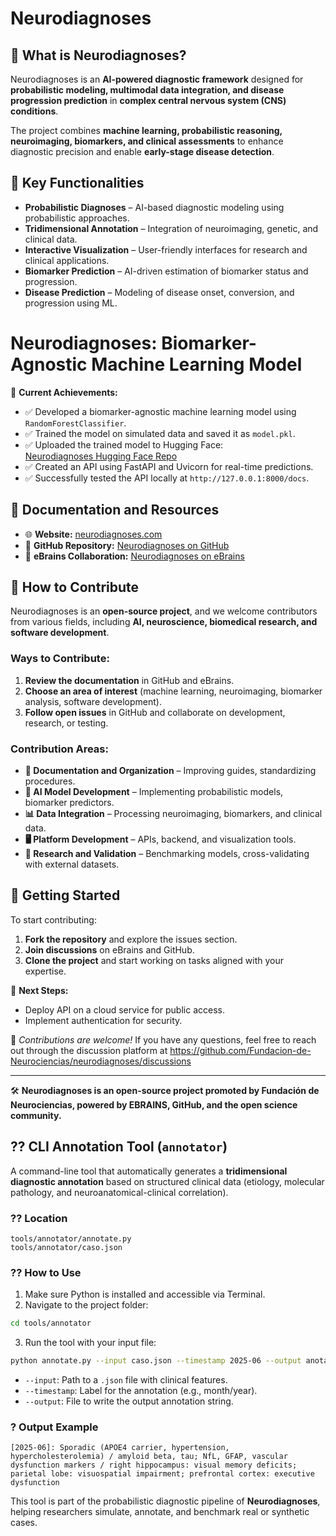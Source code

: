 # Neurodiagnoses  

## 📌 What is Neurodiagnoses?  
Neurodiagnoses is an **AI-powered diagnostic framework** designed for **probabilistic modeling, multimodal data integration, and disease progression prediction** in **complex central nervous system (CNS) conditions**.  

The project combines **machine learning, probabilistic reasoning, neuroimaging, biomarkers, and clinical assessments** to enhance diagnostic precision and enable **early-stage disease detection**.  

## 🚀 Key Functionalities  
- **Probabilistic Diagnoses** – AI-based diagnostic modeling using probabilistic approaches.  
- **Tridimensional Annotation** – Integration of neuroimaging, genetic, and clinical data.  
- **Interactive Visualization** – User-friendly interfaces for research and clinical applications.  
- **Biomarker Prediction** – AI-driven estimation of biomarker status and progression.  
- **Disease Prediction** – Modeling of disease onset, conversion, and progression using ML.  

# Neurodiagnoses: Biomarker-Agnostic Machine Learning Model

🚀 **Current Achievements:**
- ✅ Developed a biomarker-agnostic machine learning model using `RandomForestClassifier`.
- ✅ Trained the model on simulated data and saved it as `model.pkl`.
- ✅ Uploaded the trained model to Hugging Face:  
  [Neurodiagnoses Hugging Face Repo](https://huggingface.co/fneurociencias/neurodiagnoses-agnostic-ml)
- ✅ Created an API using FastAPI and Uvicorn for real-time predictions.
- ✅ Successfully tested the API locally at `http://127.0.0.1:8000/docs`.




## 📖 Documentation and Resources  
- 🌐 **Website:** [neurodiagnoses.com](https://neurodiagnoses.com/)  
- 📂 **GitHub Repository:** [Neurodiagnoses on GitHub](https://github.com/Fundacion-de-Neurociencias/neurodiagnoses)  
- 🧠 **eBrains Collaboration:** [Neurodiagnoses on eBrains](https://wiki.ebrains.eu/bin/view/Collabs/neurodiagnoses/)  

## 🎯 How to Contribute  
Neurodiagnoses is an **open-source project**, and we welcome contributors from various fields, including **AI, neuroscience, biomedical research, and software development**.  

### **Ways to Contribute:**  
1. **Review the documentation** in GitHub and eBrains.  
2. **Choose an area of interest** (machine learning, neuroimaging, biomarker analysis, software development).  
3. **Follow open issues** in GitHub and collaborate on development, research, or testing.  

### **Contribution Areas:**  
- **📖 Documentation and Organization** – Improving guides, standardizing procedures.  
- **🧠 AI Model Development** – Implementing probabilistic models, biomarker predictors.  
- **📊 Data Integration** – Processing neuroimaging, biomarkers, and clinical data.  
- **🖥️ Platform Development** – APIs, backend, and visualization tools.  
- **🔬 Research and Validation** – Benchmarking models, cross-validating with external datasets.  

## 📌 Getting Started  
To start contributing:  
1. **Fork the repository** and explore the issues section.  
2. **Join discussions** on eBrains and GitHub.  
3. **Clone the project** and start working on tasks aligned with your expertise.  

🔹 **Next Steps:**
- Deploy API on a cloud service for public access.
- Implement authentication for security.

📢 *Contributions are welcome!*
If you have any questions, feel free to reach out through the discussion platform at https://github.com/Fundacion-de-Neurociencias/neurodiagnoses/discussions

---

🛠 **Neurodiagnoses is an open-source project promoted by Fundación de Neurociencias, powered by EBRAINS, GitHub, and the open science community.**  

## ?? CLI Annotation Tool (`annotator`)

A command-line tool that automatically generates a **tridimensional diagnostic annotation** based on structured clinical data (etiology, molecular pathology, and neuroanatomical-clinical correlation).

### ?? Location
```
tools/annotator/annotate.py
tools/annotator/caso.json
```

### ?? How to Use

1. Make sure Python is installed and accessible via Terminal.
2. Navigate to the project folder:
```bash
cd tools/annotator
```
3. Run the tool with your input file:
```bash
python annotate.py --input caso.json --timestamp 2025-06 --output anotacion.txt
```

- `--input`: Path to a `.json` file with clinical features.
- `--timestamp`: Label for the annotation (e.g., month/year).
- `--output`: File to write the output annotation string.

### ? Output Example
```text
[2025-06]: Sporadic (APOE4 carrier, hypertension, hypercholesterolemia) / amyloid beta, tau; NfL, GFAP, vascular dysfunction markers / right hippocampus: visual memory deficits; parietal lobe: visuospatial impairment; prefrontal cortex: executive dysfunction
```

This tool is part of the probabilistic diagnostic pipeline of **Neurodiagnoses**, helping researchers simulate, annotate, and benchmark real or synthetic cases.
